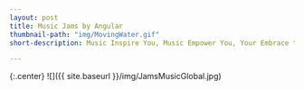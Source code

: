 ```yaml
---
layout: post
title: Music Jams by Angular
thumbnail-path: "img/MovingWater.gif"
short-description: Music Inspire You, Music Empower You, Your Embrace the Whole World!

---
```



{:.center}
![]({{ site.baseurl }}/img/JamsMusicGlobal.jpg)
